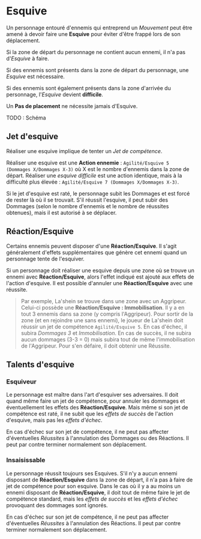 # Esquive

Un personnage entouré d'ennemis qui entreprend un _Mouvement_ peut être amené à devoir faire une **Esquive** pour éviter d'être frappé lors de son déplacement.

Si la zone de départ du personnage ne contient aucun ennemi, il n'a pas d'_Esquive_ à faire.

Si des ennemis sont présents dans la zone de départ du personnage, une _Esquive_ est nécessaire.

Si des ennemis sont également présents dans la zone d'arrivée du personnage, l'_Esquive_ devient **difficile**.

Un **Pas de placement** ne nécessite jamais d'Esquive.

TODO : Schéma

## Jet d'esquive

Réaliser une esquive implique de tenter un _Jet de compétence_.

Réaliser une esquive est une **Action ennemie** : `Agilité/Esquive 5 (Dommages X/Dommages X-3)` où X est le nombre d'ennemis dans la zone de départ. Réaliser une _esquive difficile_ est une action identique, mais à la difficulté plus élevée : `Agilité/Esquive 7 (Dommages X/Dommages X-3)`.

Si le jet d'esquive est raté, le personnage subit les Dommages et est forcé de rester là où il se trouvait. S'il réussit l'esquive, il peut subir des Dommages (selon le nombre d'ennemis et le nombre de réussites obtenues), mais il est autorisé à se déplacer.

## Réaction/Esquive

Certains ennemis peuvent disposer d'une **Réaction/Esquive**. Il s'agit généralement d'effets supplémentaires que génère cet ennemi quand un personnage tente de l'esquiver.

Si un personnage doit réaliser une esquive depuis une zone où se trouve un ennemi avec **Réaction/Esquive**, alors l'effet indiqué est ajouté aux effets de l'action d'esquive. Il est possible d'annuler une **Réaction/Esquive** avec une réussite.

> Par exemple, La'shein se trouve dans une zone avec un Aggripeur. Celui-ci possède une **Réaction/Esquive : Immobilisation**. Il y a en tout 3 ennemis dans sa zone (y compris l'Aggripeur). Pour sortir de la zone (et en rejoindre une sans ennemi), le joueur de La'shein doit réussir un jet de compétence `Agilité/Esquive 5`. En cas d'échec, il subira _Dommages 3_ et _Immobilisation_. En cas de succès, il ne subira aucun dommages (3-3 = 0) mais subira tout de même l'immobilisation de l'Aggripeur. Pour s'en défaire, il doit obtenir une Réussite.

## Talents d'esquive

### Esquiveur

Le personnage est maître dans l'art d'esquiver ses adversaires. Il doit quand même faire un jet de compétence, pour annuler les dommages et éventuellement les effets des **Réaction/Esquive**. Mais même si son jet de compétence est raté, il ne subit que les _effets de succès_ de l'action d'esquive, mais pas les _effets d'échec_.

En cas d'échec sur son jet de compétence, il ne peut pas affecter d'éventuelles _Réussites_ à l'annulation des Dommages ou des Réactions. Il peut par contre terminer normalement son déplacement.

### Insaisissable

Le personnage réussit toujours ses Esquives. S'il n'y a aucun ennemi disposant de **Réaction/Esquive** dans la zone de départ, il n'a pas à faire de jet de compétence pour son esquive. Dans le cas où il y a au moins un ennemi disposant de **Réaction/Esquive**, il doit tout de même faire le jet de compétence standard, mais les _effets de succès_ et les _effets d'échec_ provoquant des dommages sont ignorés.

En cas d'échec sur son jet de compétence, il ne peut pas affecter d'éventuelles _Réussites_ à l'annulation des Réactions. Il peut par contre terminer normalement son déplacement.

